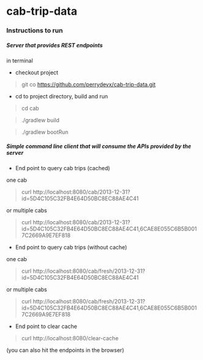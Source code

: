 # cab-trip-data

### Instructions to run

##### Server that provides REST endpoints
in terminal
- checkout project 
>git co https://github.com/perrydevx/cab-trip-data.git 
- cd to project directory, build and run
> cd cab

>./gradlew build

>./gradlew bootRun
##### Simple command line client that will consume the APIs provided by the server 
- End point to query cab trips (cached)

one cab
>curl http://localhost:8080/cab/2013-12-31?id=5D4C105C32FB4E64D50BC8EC88AE4C41

or multiple cabs
>curl http://localhost:8080/cab/2013-12-31?id=5D4C105C32FB4E64D50BC8EC88AE4C41,6CAE8E055C6B5B0017C2669A9E7EF818

- End point to query cab trips (without cache)

one cab
>curl http://localhost:8080/cab/fresh/2013-12-31?id=5D4C105C32FB4E64D50BC8EC88AE4C41

or multiple cabs
>curl http://localhost:8080/cab/fresh/2013-12-31?id=5D4C105C32FB4E64D50BC8EC88AE4C41,6CAE8E055C6B5B0017C2669A9E7EF818

- End point to clear cache
>curl http://localhost:8080/clear-cache

(you can also hit the endpoints in the browser)
